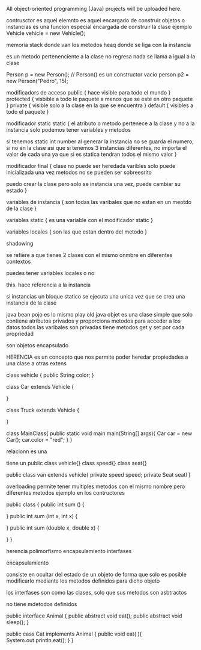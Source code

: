 All object-oriented programming (Java) projects will be uploaded here.

contrusctor es aquel elemnto es aquel encargado de construir objetos o instancias
es una funcion especial encargada de construir la clase
ejemplo Vehicle vehicle = new Vehicle();

memoria stack donde van los metodos
heaq donde se liga con la instancia

es un metodo pertenenciente a la clase
no regresa nada
se llama a igual a la clase

Person p = new Person(); // Person() es un constructor vacio
person p2 = new Person("Pedro", 15);

modificadors de acceso
public {
hace visible para todo el mundo
}
protected {
visbible a todo le paquete a menos que se este en otro paquete
}
private {
visible solo a la clase en la que se encuentra
}
default {
visibles a todo el paquete
}

modificador static
static {
el atributo o metodo pertenece a la clase y no a la instancia
solo podemos tener variables y metodos

si tenemos static int number
al generar la instancia no se guarda el numero, si no en la clase
asi que si tenemos 3 instancias diferentes, no importa el valor de cada una
ya que si es statica tendran todos el mismo valor
}

modificador final {
clase no puede ser heredada
varibles solo puede inicializada una vez
metodos no se pueden ser sobreesrito

puedo crear la clase pero solo se instancia una vez, puede cambiar su estado
}

variables de instancia {
son todas las varibales que no estan en un meotdo de la clase
}

variables static {
es una variable con el modificador static
}

variables locales {
son las que estan dentro del metodo
}

shadowing

se refiere a que tienes 2 clases con el mismo onmbre en diferentes contextos

puedes tener variables locales o no

this. hace referencia a la instancia

si instancias un bloque statico se ejecuta una unica vez que se crea una instancia de la clase

java bean
pojo es lo mismo
play old java objet
es una clase simple que solo contiene atributos privados y proporciona metodos para
acceder a los datos
todos las varibales son privadas
tiene metodos get y set por cada propriedad

son objetos encapsulado

HERENCIA
es un concepto que nos permite poder heredar propiedades a una clase a otras
extens

class vehicle {
public String color;
}

class Car extends Vehicle {

}

class Truck extends Vehicle {

}

class MainClass{
public static void main main(String[] args){
Car car = new Car();
car.color = "red";
}
}

relacionn es una

tiene un public
class vehicle{}
class speed{}
class seat{}

public class van extends vehicle{
private speed speed;
private Seat seatl
}

overloading permite tener multiples metodos con el mismo nombre
pero diferentes metodos ejemplo en los contructores

public class {
public int sum () {

}
public int sum (int x, int x) {

}
public int sum (double x, double x) {

}
}

herencia
polimorfismo
encapsulamiento
interfases

encapsulamiento

consiste en ocultar del estado de un objeto de forma que solo es posible
modificarlo mediante los metodos definidos para dicho objeto

los interfases son como las clases, solo que sus metodos son asbtractos

no tiene mdetodos definidos

public interface Animal {
public abstract void eat();
public abstract void sleep();
}

public cass Cat implements Animal {
public void eat( ){
System.out.println.eat();
}
}

